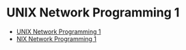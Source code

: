 # UNIX Network Programming 1

- [UNIX Network Programming 1](https://book.douban.com/subject/1500149)
- [NIX Network Programming 1](http://www.unpbook.com/)
